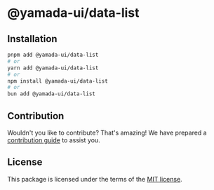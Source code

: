 # @yamada-ui/data-list

## Installation

```sh
pnpm add @yamada-ui/data-list
# or
yarn add @yamada-ui/data-list
# or
npm install @yamada-ui/data-list
# or
bun add @yamada-ui/data-list
```

## Contribution

Wouldn't you like to contribute? That's amazing! We have prepared a [contribution guide](https://github.com/yamada-ui/yamada-ui/blob/main/CONTRIBUTING.md) to assist you.

## License

This package is licensed under the terms of the
[MIT license](https://github.com/yamada-ui/yamada-ui/blob/main/LICENSE).
